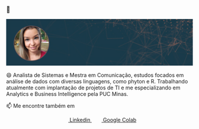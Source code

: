 ### 👋

<img src="https://raw.githubusercontent.com/camposraiza/camposraiza/master/New%20Project%20(1).png" alt="Raiza Campos">


😄 Analista de Sistemas e Mestra em Comunicação, estudos focados em análise de dados com diversas linguagens, como phyton e R. Trabalhando atualmente com implantação de projetos de TI e me especializando em Analytics e Business Intelligence pela PUC Minas. 

📫 Me encontre também em
 <p align="center">
  <a href = "https://www.linkedin.com/in/raiza-campos-66411352/"><img src = "https://image.flaticon.com/icons/svg/174/174857.svg" height= 15px width = 15px> Linkedin </a>&nbsp;&nbsp;
  <a href = "https://drive.google.com/drive/folders/1dv-QVXSJ-b-rrMGtiiyh9eVhpHfMgkiz?usp=sharing"><img src="https://raw.githubusercontent.com/camposraiza/camposraiza/master/colab_favicon.ico" height= 15px width = 15px> Google Colab </a>
  </p>

<!--
**camposraiza/camposraiza** is a ✨ _special_ ✨ repository because its `README.md` (this file) appears on your GitHub profile.

Here are some ideas to get you started:

- 🔭 I’m currently working on ...
- 🌱 I’m currently learning ...
- 👯 I’m looking to collaborate on ...
- 🤔 I’m looking for help with ...
- 💬 Ask me about ...
- 📫 How to reach me: ...
- 😄 Pronouns: ...
- ⚡ Fun fact: ...
-->
